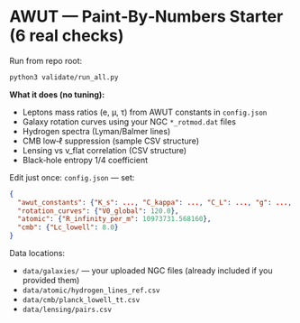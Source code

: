 # AWUT — Paint‑By‑Numbers Starter (6 real checks)

Run from repo root:

```bash
python3 validate/run_all.py
```

**What it does (no tuning):**
- Leptons mass ratios (e, μ, τ) from AWUT constants in `config.json`
- Galaxy rotation curves using your NGC `*_rotmod.dat` files
- Hydrogen spectra (Lyman/Balmer lines)
- CMB low‑ℓ suppression (sample CSV structure)
- Lensing vs v_flat correlation (CSV structure)
- Black‑hole entropy 1/4 coefficient

Edit just once: `config.json` — set:
```json
{
  "awut_constants": {"K_s": ..., "C_kappa": ..., "C_L": ..., "g": ..., "lambda0": ..., "xi0": ...},
  "rotation_curves": {"V0_global": 120.0},
  "atomic": {"R_infinity_per_m": 10973731.568160},
  "cmb": {"Lc_lowell": 8.0}
}
```

Data locations:
- `data/galaxies/` — your uploaded NGC files (already included if you provided them)
- `data/atomic/hydrogen_lines_ref.csv`
- `data/cmb/planck_lowell_tt.csv`
- `data/lensing/pairs.csv`
